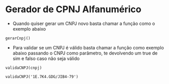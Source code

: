 # Gerador de CPNJ Alfanumérico

- Quando quiser gerar um CNPJ novo basta chamar a função como o exemplo abaixo

`gerarCnpj()`

- Para validar se um CNPJ é válido basta chamar a função como exemplo abaixo passando o CNPJ como parâmetro, te devolvendo um true de sim e falso caso não seja válido

`validaCNPJ(cnpj) `

`validaCNPJ('1E.7K4.GDG/JIB4-79')`
